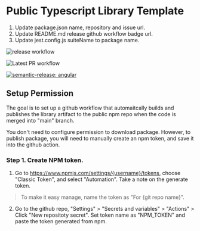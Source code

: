# Public Typescript Library Template

1. Update package.json name, repository and issue url.
2. Update README.md release github workflow badge url.
3. Update jest.config.js suiteName to package name.

![release workflow](https://github.com/sparrow2024/{[package]}/actions/workflows/release.yml/badge.svg)

![Latest PR workflow](https://github.com/sparrow2024/{[package]}/actions/workflows/pr.yml/badge.svg)

[![semantic-release: angular](https://img.shields.io/badge/semantic--release-angular-e10079?logo=semantic-release)](https://github.com/semantic-release/semantic-release)


## Setup Permission

The goal is to set up a github workflow that automaitcally builds and publishes the library artifact to the public npm repo when the code is merged into "main" branch. 

You don't need to configure permission to download package. However, to publish package, you will need to manually create an npm token, and save it into the github action.

### Step 1. Create NPM token.

1. Go to https://www.npmjs.com/settings/{username}/tokens, choose "Classic Token", and select "Automation". Take a note on the generate token.

> To make it easy manage, name the token as "For {git repo name}".

2. Go to the github repo, "Settings" > "Secrets and variables" > "Actions" > Click "New repositoty secret". Set token name as "NPM_TOKEN" and paste the token generated from npm. 
